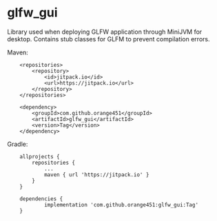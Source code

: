 # glfw_gui

Library used when deploying GLFW application through MiniJVM for desktop. Contains stub classes for GLFM to prevent compilation errors.

Maven:
```maven
	<repositories>
		<repository>
		    <id>jitpack.io</id>
		    <url>https://jitpack.io</url>
		</repository>
	</repositories>
  
	<dependency>
	    <groupId>com.github.orange451</groupId>
	    <artifactId>glfw_gui</artifactId>
	    <version>Tag</version>
	</dependency>
```

Gradle:
```maven
	allprojects {
		repositories {
			...
			maven { url 'https://jitpack.io' }
		}
	}
  
	dependencies {
	        implementation 'com.github.orange451:glfw_gui:Tag'
	}
```
